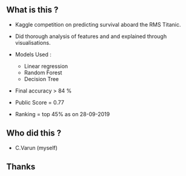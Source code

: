 ## What is this ?

* Kaggle competition on predicting survival aboard the RMS Titanic.
* Did thorough analysis of features and and explained through visualisations.

* Models Used :
  * Linear regression
  * Random Forest
  * Decision Tree

* Final accuracy > 84 %

* Public Score = 0.77

* Ranking = top 45% as on 28-09-2019

## Who did this ?

* C.Varun (myself)

## Thanks
